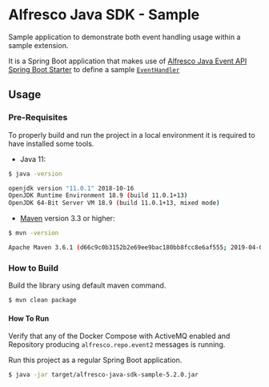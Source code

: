 # Alfresco Java SDK - Sample

Sample application to demonstrate both event handling usage within a sample extension.

It is a Spring Boot application that makes use of [Alfresco Java Event API Spring Boot Starter](https://github.com/Alfresco/alfresco-java-sdk/tree/develop/alfresco-java-event-api#spring-boot-custom-starter) to define a sample [```EventHandler```](https://github.com/Alfresco/alfresco-java-sdk/blob/develop/alfresco-java-event-api/alfresco-java-event-api-handling/src/main/java/org/alfresco/event/sdk/handling/handler/EventHandler.java)

## Usage

### Pre-Requisites

To properly build and run the project in a local environment it is required to have installed some tools.

* Java 11:
```bash
$ java -version

openjdk version "11.0.1" 2018-10-16
OpenJDK Runtime Environment 18.9 (build 11.0.1+13)
OpenJDK 64-Bit Server VM 18.9 (build 11.0.1+13, mixed mode)
```

* [Maven](https://maven.apache.org/install.html) version 3.3 or higher:
```bash
$ mvn -version

Apache Maven 3.6.1 (d66c9c0b3152b2e69ee9bac180bb8fcc8e6af555; 2019-04-04T21:00:29+02:00)
```

### How to Build

Build the library using default maven command.

```bash
$ mvn clean package
```

#### How To Run

Verify that any of the Docker Compose with ActiveMQ enabled and Repository producing `alfresco.repo.event2` messages is running.

Run this project as a regular Spring Boot application.

```bash
$ java -jar target/alfresco-java-sdk-sample-5.2.0.jar
```